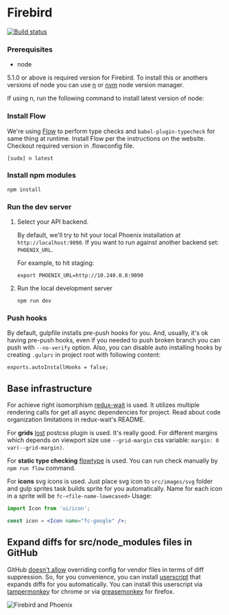 # Firebird

[![Build status](https://badge.buildkite.com/1238dff6913c220ef0612d9a9f4b0c5198a8dd270d260f8ff2.svg)](https://buildkite.com/foxcommerce/firebird)

### Prerequisites

* node

5.1.0 or above is required version for Firebird.
To install this or anothers versions of node you can use [n](https://github.com/tj/n) or [nvm](https://github.com/creationix/nvm) node version manager.

If using n, run the following command to install latest version of node:

### Install Flow

We're using [Flow](https://flowtype.org) to perform type checks and `babel-plugin-typecheck` for same thing at runtime.
Install Flow per the instructions on the website. Checkout required version in .flowconfig file.

```
[sudo] n latest
```

### Install npm modules

```
npm install
```

### Run the dev server

1. Select your API backend.

    By default, we'll try to hit your local Phoenix installation at `http://localhost:9090`.
    If you want to run against another backend set: `PHOENIX_URL`.

    For example, to hit staging:

    ```
    export PHOENIX_URL=http://10.240.0.8:9090
    ```

2. Run the local development server

    ```
    npm run dev
    ```

### Push hooks

By default, gulpfile installs pre-push hooks for you.
And, usually, it's ok having pre-push hooks, even if you needed to push broken branch
you can push with `--no-verify` option.
Also, you can disable auto installing hooks by creating `.gulprc` in project root with following content:

```
exports.autoInstallHooks = false;
```

## Base infrastructure

For achieve right isomorphism [redux-wait](https://www.npmjs.com/package/redux-wait) is used.
It utilizes multiple rendering calls for get all async dependencies for project.
Read about code organization limitations in redux-wait's README.

For **grids** [lost](https://www.npmjs.com/package/lost) postcss plugin is used. It's really good.
For different margins which depends on viewport size use `--grid-margin` css variable: `margin: 0 var(--grid-margin)`.

For **static type checking** [flowtype](http://flowtype.org/) is used. You can run check manually by `npm run flow` command.

For **icons** svg icons is used. Just place svg icon to `src/images/svg` folder and gulp sprites task builds sprite for you
automatically. Name for each icon in a sprite will be `fc-<file-name-lowecased>` Usage:

```jsx
import Icon from 'ui/icon';

const icon = <Icon name="fc-google" />;

```

## Expand diffs for src/node_modules files in GitHub

GitHub [doesn't allow](https://github.com/github/linguist/issues/2206#issuecomment-103383178) overriding config
for vendor files in terms of diff suppression.
So, for you convenience, you can install [userscript](./unsuppressor.user.js) that expands diffs for you automatically.
You can install this userscript via [tampermonkey](http://tampermonkey.net) for chrome or
via [greasemonkey](https://addons.mozilla.org/en-US/firefox/addon/greasemonkey/) for firefox.

![Firebird and Phoenix](http://i.imgur.com/7Cyj5q8.jpg "Firebird and Phoenix")
